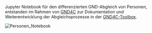 Jupyter Notebook für den differenzierten GND-Abgleich von Personen, entstanden im Rahmen von [GND4C](https://www.dnb.de/DE/Professionell/ProjekteKooperationen/Projekte/GND4C/gnd4c_node.html) zur Dokumentation und Weiterentwicklung der Abgleichsprozesse in der [GND4C-Toolbox](https://gnd4c.thulb.uni-jena.de/). 

![Personen_Notebook](https://github.com/MichaelMarkert/GND4C/assets/101104547/a5ad553c-a28b-49b2-a418-b74d5cef72f4)
